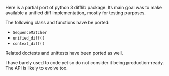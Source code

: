 Here is a partial port of python 3 difflib package. Its main goal was to
make available a unified diff implementation, mostly for testing purposes.

The following class and functions have be ported:

* `SequenceMatcher`
* `unified_diff()`
* `context_diff()`

Related doctests and unittests have been ported as well.

I have barely used to code yet so do not consider it being production-ready.
The API is likely to evolve too.
